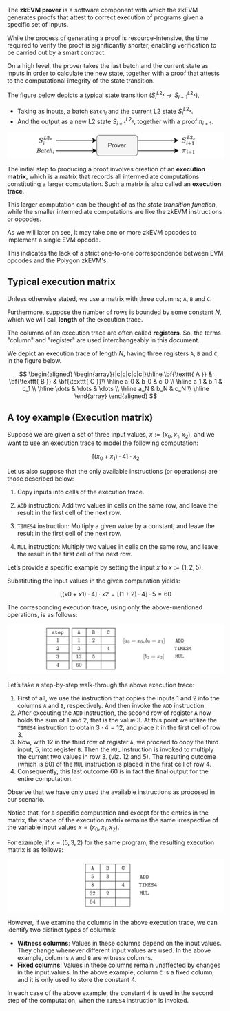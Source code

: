 The **zkEVM prover** is a software component with which the zkEVM generates proofs that attest to correct execution of programs given a specific set of inputs.

While the process of generating a proof is resource-intensive, the time required to verify the proof is significantly shorter, enabling verification to be carried out by a smart contract.

On a high level, the prover takes the last batch and the current state as inputs in order to calculate the new state, together with a proof that attests to the computational integrity of the state transition.

The figure below depicts a typical state transition $\big(S_{i}^{L2_x} \to S_{i+1}^{L2_x}\big)$,

- Taking as inputs, a batch $\mathtt{Batch}_i$ and the current L2 state $S_{i}^{L2_x}$.
- And the output as a new L2 state $S_{i+1}^{L2_x}$, together with a proof $\pi_{i+1}$.

![Figure: Input state and batch, output new state and proof](../../../img/zkEVM/prover-input-batch-output-new.png)

The initial step to producing a proof involves creation of an **execution matrix**, which is a matrix that records all intermediate computations constituting a larger computation. Such a matrix is also called an **execution trace**.

This larger computation can be thought of as the _state transition function_, while the smaller intermediate computations are like the zkEVM instructions or opcodes.

As we will later on see, it may take one or more zkEVM opcodes to implement a single EVM opcode.

This indicates the lack of a strict one-to-one correspondence between EVM opcodes and the Polygon zkEVM's.

## Typical execution matrix

Unless otherwise stated, we use a matrix with three columns; $\texttt{A}$, $\texttt{B}$ and $\texttt{C}$.

Furthermore, suppose the number of rows is bounded by some constant $N$, which we will call **length** of the execution trace.

The columns of an execution trace are often called **registers**. So, the terms "column" and "register" are used interchangeably in this document.

We depict an execution trace of length $N$, having three registers $\texttt{A}$, $\texttt{B}$ and $\texttt{C}$, in the figure below.

$$
\begin{aligned}
	\begin{array}{|c|c|c|c|c|}\hline
		\bf{\texttt{ A }} & \bf{\texttt{ B }} & \bf{\texttt{ C }}\\ \hline
		a_0 & b_0 & c_0 \\ \hline
		a_1 & b_1 & c_1 \\ \hline
		\dots & \dots & \dots \\ \hline
		a_N & b_N & c_N \\ \hline
	\end{array}
\end{aligned}
$$

## A toy example (Execution matrix)

Suppose we are given a set of three input values, $x := (x_0, x_1, x_2)$, and we want to use an execution trace to model the following computation:

$$
[(x_0 +x_1)·4]·x_2
$$

Let us also suppose that the only available instructions (or operations) are those described below:

1. Copy inputs into cells of the execution trace.

2. $\texttt{ADD}$ instruction: Add two values in cells on the same row, and leave the result in the first cell of the next row.

3. $\texttt{TIMES4}$ instruction: Multiply a given value by a constant, and leave the result in the first cell of the next row.

4. $\texttt{MUL}$ instruction: Multiply two values in cells on the same row, and leave the result in the first cell of the next row.

Let’s provide a specific example by setting the input $x$ to $x := (1, 2, 5)$.

Substituting the input values in the given computation yields:

$$
[(x0 +x1)·4]·x2 =[(1+2)·4]·5=60
$$

The corresponding execution trace, using only the above-mentioned operations, is as follows:

![Figure:_](../../../img/zkEVM/prover-trace-1st-computation.png)

Let’s take a step-by-step walk-through the above execution trace:

1. First of all, we use the instruction that copies the inputs $1$ and $2$ into the columns $\texttt{A}$ and $\texttt{B}$, respectively. And then invoke the $\texttt{ADD}$ instruction.
2. After executing the $\texttt{ADD}$ instruction, the second row of register $\texttt{A}$ now holds the sum of $1$ and $2$, that is the value $3$. At this point we utilize the $\texttt{TIMES4}$ instruction to obtain $3 \cdot 4 = 12$, and place it in the first cell of row 3.
3. Now, with $12$ in the third row of register $\texttt{A}$, we proceed to copy the third input, $5$, into register $\texttt{B}$. Then the $\texttt{MUL}$ instruction is invoked to multiply the current two values in row 3. (viz. $12$ and $5$). The resulting outcome (which is $60$) of the $\texttt{MUL}$ instruction is placed in the first cell of row 4.
4. Consequently, this last outcome $60$ is in fact the final output for the entire computation.

Observe that we have only used the available instructions as proposed in our scenario.

Notice that, for a specific computation and except for the entries in the matrix, the shape of the execution matrix remains the same irrespective of the variable input values $x = (x_0, x_1, x_2)$.

For example, if $x = (5, 3, 2)$ for the same program, the resulting execution matrix is as follows:

![Figure: _](../../../img/zkEVM/prover-trace-2nd-new-inputs.png)

However, if we examine the columns in the above execution trace, we can identify two distinct types of columns:

- **Witness columns**: Values in these columns depend on the input values. They change whenever different input values are used. In the above example, columns $\texttt{A}$ and $\texttt{B}$ are witness columns.
- **Fixed columns**: Values in these columns remain unaffected by changes in the input values. In the above example, column $\texttt{C}$ is a fixed column, and it is only used to store the constant $4$.

In each case of the above example, the constant $4$ is used in the second step of the computation, when the $\texttt{TIMES4}$ instruction is invoked.

